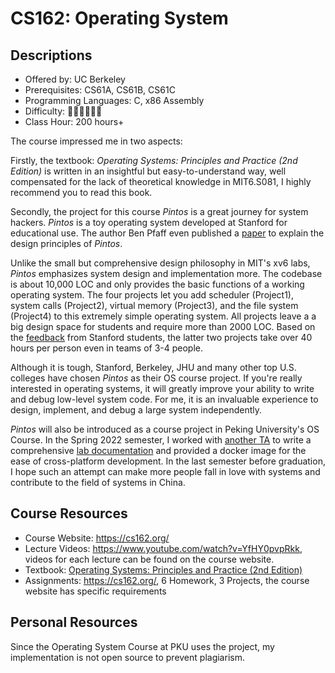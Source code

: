 # CS162: Operating System

## Descriptions

- Offered by: UC Berkeley
- Prerequisites: CS61A, CS61B, CS61C
- Programming Languages: C, x86 Assembly
- Difficulty: 🌟🌟🌟🌟🌟🌟
- Class Hour: 200 hours+

The course impressed me in two aspects:

Firstly, the textbook: *Operating Systems: Principles and Practice (2nd Edition)* is written in an insightful but easy-to-understand way, well compensated for the lack of theoretical knowledge in MIT6.S081, I highly recommend you to read this book.

Secondly, the project for this course *Pintos* is a great journey for system hackers. *Pintos* is a toy operating system developed at Stanford for educational use. The author Ben Pfaff even published a [paper](https://benpfaff.org/papers/pintos.pdf) to explain the design principles of *Pintos*.

Unlike the small but comprehensive design philosophy in MIT's xv6 labs, *Pintos* emphasizes system design and implementation more. The codebase is about 10,000 LOC and only provides the basic functions of a working operating system. The four projects let you add scheduler (Project1), system calls (Project2), virtual memory (Project3), and the file system (Project4) to this extremely simple operating system. All projects leave a a big design space for students and require more than 2000 LOC. Based on the [feedback](https://www.quora.com/What-is-it-like-to-take-CS-140-Operating-Systems-at-Stanford) from Stanford students, the latter two projects take over 40 hours per person even in teams of 3-4 people.

Although it is tough, Stanford, Berkeley, JHU and many other top U.S. colleges have chosen *Pintos* as their OS course project. If you're really interested in operating systems, it will greatly improve your ability to write and debug low-level system code. For me, it is an invaluable experience to design, implement, and debug a large system independently.

*Pintos* will also be introduced as a course project in Peking University's OS Course. In the Spring 2022 semester, I worked with [another TA](https://github.com/AlfredThiel) to write a comprehensive [lab documentation](https://alfredthiel.gitbook.io/pintosbook/) and provided a docker image for the ease of cross-platform development. In the last semester before graduation, I hope such an attempt can make more people fall in love with systems and contribute to the field of systems in China.

## Course Resources

- Course Website: <https://cs162.org/>
- Lecture Videos: <https://www.youtube.com/watch?v=YfHY0pvpRkk>, videos for each lecture can be found on the course website.
- Textbook: [Operating Systems: Principles and Practice (2nd Edition)](http://ospp.cs.washington.edu/)
- Assignments: <https://cs162.org/>, 6 Homework, 3 Projects, the course website has specific requirements

## Personal Resources

Since the Operating System Course at PKU uses the project, my implementation is not open source to prevent plagiarism.
